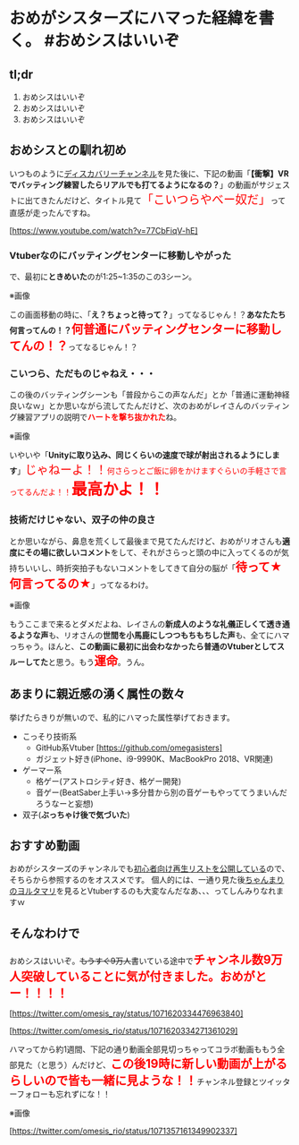 # おめがシスターズにハマった経緯を書く。 #おめシスはいいぞ

## tl;dr

1. おめシスはいいぞ
1. おめシスはいいぞ
1. おめシスはいいぞ

## おめシスとの馴れ初め

いつものように[ディスカバリーチャンネル](https://www.youtube.com/playlist?list=PLgMKK0HeoFAXZ7rXPod6Gtm6zjjHF9PsN)を見た後に、下記の動画「<b>【衝撃】VRでバッティング練習したらリアルでも打てるようになるの？</b>」の動画がサジェストに出てきたんだけど、タイトル見て</span><span style="color: #ff0000"><span style="font-size: 150%">「こいつらやべー奴だ」</span></span>って直感が走ったんですね。

[https://www.youtube.com/watch?v=77CbFiqV-hE]

### Vtuberなのにバッティングセンターに移動しやがった

で、最初に<b>ときめいた</b>のが1:25~1:35のこの3シーン。

※画像

この画面移動の時に、「<b>え？ちょっと待って？</b>」ってなるじゃん！？<b>あなたたち何言ってんの！？</b><span style="font-size: 150%"><span style="color: #ff0000"><b>何普通にバッティングセンターに移動してんの！？</b></span></span>ってなるじゃん！？

### こいつら、ただものじゃねえ・・・

この後のバッティングシーンも「普段からこの声なんだ」とか「普通に運動神経良いなｗ」とか思いながら流してたんだけど、次のおめがレイさんのバッティング練習アプリの説明で<span style="color: #ff0000"><b>ハートを撃ち抜かれた</b></span>ね。

※画像

いやいや「<b>Unityに取り込み、同じくらいの速度で球が射出されるようにします</b>」<span style="font-size: 150%"><span style="color: #ff0000">じゃねーよ！！</span></span><span style="color: #ff0000">何さらっとご飯に卵をかけますぐらいの手軽さで言ってるんだよ！！</span><span style="font-size: 200%"><span style="color: #ff0000"><b>最高かよ！！</b></span></span>

### 技術だけじゃない、双子の仲の良さ

とか思いながら、鼻息を荒くして最後まで見てたんだけど、おめがリオさんも<b>適度にその場に欲しいコメント</b>をして、それがさらっと頭の中に入ってくるのが気持ちいいし、時折突拍子もないコメントをしてきて自分の脳が「<b><span style="font-size: 150%"><span style="color: #ff0000">待って★何言ってるの★</span></span></b>」ってなるわけ。

※画像

もうここまで来るとダメだよね、レイさんの<b>新成人のような礼儀正しくて透き通るような声</b>も、リオさんの<b>世間を小馬鹿にしつつもちもちした声</b>も、全てにハマっちゃう。ほんと、<b>この動画に最初に出会わなかったら普通のVtuberとしてスルーしてた</b>と思う。もう<span style="color: #ff0000"><span style="font-size: 150%"><b>運命</b></span></span>。うん。

## あまりに親近感の湧く属性の数々

挙げたらきりが無いので、私的にハマった属性挙げておきます。

* こっそり技術系
  * GitHub系Vtuber  [https://github.com/omegasisters]
  * ガジェット好き(iPhone、i9-9990K、MacBookPro 2018、VR関連)
* ゲーマー系
  * 格ゲー(アストロシティ好き、格ゲー開発)
  * 音ゲー(BeatSaber上手い→多分昔から別の音ゲーもやっててうまいんだろうなーと妄想)
* 双子(<b>ぶっちゃけ後で気づいた</b>)

## おすすめ動画

おめがシスターズのチャンネルでも[初心者向け再生リストを公開している](https://www.youtube.com/playlist?list=PLjUYRJfqz5WuCvIcDw6a_maOwZN7ic4ja)ので、そちらから参照するのをオススメです。
個人的には、一通り見た後[ちゃんまりのヨルタマリ](https://www.youtube.com/watch?v=mxV-lpLLAog)を見るとVtuberするのも大変なんだなあ、、、ってしんみりなれますｗ

## そんなわけで

おめシスはいいぞ。<s>もうすぐ9万人</s>書いている途中で<span style="font-size: 150%"><b><span style="color: #ff0000">チャンネル数9万人突破していることに気が付きました。おめがとー！！！！</span></b></span>

[https://twitter.com/omesis_ray/status/1071620334476963840]

[https://twitter.com/omesis_rio/status/1071620334271361029]

ハマってから約1週間、下記の通り動画全部見切っちゃってコラボ動画ももう全部見た（と思う）んだけど、<span style="color: #ff0000"><span style="font-size: 150%"><b>この後19時に新しい動画が上がるらしいので皆も一緒に見ような！！</b></span></span>チャンネル登録とツイッターフォローも忘れずにな！！

※画像

[https://twitter.com/omesis_rio/status/1071357161349902337]